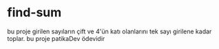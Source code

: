 # find-sum
bu proje girilen sayıların çift ve 4'ün katı olanlarını tek sayı girilene kadar toplar. bu proje patikaDev ödevidir
